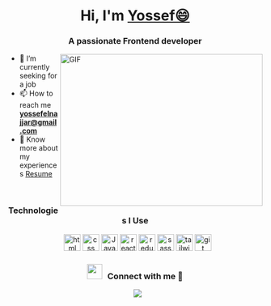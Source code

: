<h1 align="center">Hi, I'm <a href="https://100rabhcsmc.github.io/Me.io/" target="blank">Yossef😄</a></h1>
<h3 align="center">A passionate Frontend developer</h3>

<img align="right" top="500" height="300" width="400" alt="GIF" src="https://media.giphy.com/media/SWoSkN6DxTszqIKEqv/giphy.gif">

- 🔭 I’m currently seeking for a job
- 📫 How to reach me **yossefelnajjar@gmail.com**
- 📄 Know more about my experiences <a href="https://github.com/100rabhcsmc/Me.io/blob/master/01SaurabhChavanReactNativeResume.pdf" download>Resume</a>
<br/>
<h3 align="center">Technologies I Use</h3>
<p align="center">
 <div align="center" class="icons-social" style="margin-left: 10px;">
    <img src="https://github.com/get-icon/geticon/raw/master/icons/html-5.svg" alt="html" width="33px" height="33px">
    <img src="https://github.com/get-icon/geticon/raw/master/icons/css-3.svg" alt="css" width="33px" height="33px">
    <img src="https://github.com/get-icon/geticon/raw/master/icons/javascript.svg" alt="JavaScript" width="33px" height="33px">
    <img src="https://github.com/get-icon/geticon/raw/master/icons/react.svg" alt="react" width="33px" height="33px">
    <img src="https://github.com/get-icon/geticon/raw/master/icons/redux.svg" alt="redux" width="33px" height="33px">
    <img src="https://github.com/get-icon/geticon/raw/master/icons/sass.svg" alt="sass" width="33px" height="33px">
    <img src="https://github.com/get-icon/geticon/raw/master/icons/tailwindcss-icon.svg" alt="tailwindcss" width="33px" height="33px">
    <img src="https://github.com/get-icon/geticon/raw/master/icons/git.svg" alt="git" width="33px" height="33px">
 </div>
</p>


<h3 align="center" > <img src="https://media.giphy.com/media/iY8CRBdQXODJSCERIr/giphy.gif" width="30" height="30" style="margin-right: 10px;">Connect with me 🤝 </h3>

<p align="center">
	<div align="center"  class="icons-social" style="margin-left: 10px;">
		<a target="_blank" href="https://www.linkedin.com/in/yossef-elnajjar/">
			<img src="https://img.icons8.com/doodle/40/000000/linkedin--v2.png">
		</a>
	</div>
</p>

